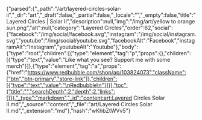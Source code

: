 {"parsed":{"_path":"/art/layered-circles-solar-ii","_dir":"art","_draft":false,"_partial":false,"_locale":"","_empty":false,"title":"Layered Circles | Solar II","description":null,"img":"/img/art/yellow to orange sun.png","alt":null,"category":"Layered Circles","order":62,"social":{"facebook":"/img/social/facebook.svg","instagram":"/img/social/instagram.svg","youtube":"/img/social/youtube.svg","facebookAlt":"Facebook","instagramAlt":"Instagram","youtubeAlt":"Youtube"},"body":{"type":"root","children":[{"type":"element","tag":"p","props":{},"children":[{"type":"text","value":"Like what you see? Support me with some merch"}]},{"type":"element","tag":"a","props":{"href":"https://www.redbubble.com/shop/ap/103824073","className":["btn","btn-primary","store-link"]},"children":[{"type":"text","value":"\nRedbubble\n"}]}],"toc":{"title":"","searchDepth":2,"depth":2,"links":[]}},"_type":"markdown","_id":"content:art:Layered Circles Solar II.md","_source":"content","_file":"art/Layered Circles Solar II.md","_extension":"md"},"hash":"wKhbZtWVv5"}